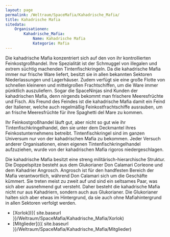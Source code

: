 ```yaml
---
layout: page
permalink: /Weltraum/SpaceMafia/Kahadrische_Mafia/
title: Kahadrische Mafia
sitedata:
    Organisationen:
        Kahadrische_Mafia:
            Name: Kahadrische Mafia
            Kategorie: Mafia
---
```




Die kahadrische Mafia konzentriert sich auf den von ihr kontrollierten Feinkostgroßhandel. Ihre Spezialität ist der Schmuggel von illegalen und extrem süchtig machenden Tintenfischkringeln. Da die kahadrische Mafia immer nur frische Ware liefert, besitzt sie in allen bekannten Sektoren Niederlassungen und Lagerhäuser. Zudem verfügt sie eine große Flotte von schnellen kleineren und mittelgroßen Frachtschiffen, um die Ware immer pünktlich auszuliefern. Sogar die SpaceNinjas sind Kunden der kahadrischen Mafia, denn nirgends bekommt man frischere Meeresfrüchte und Fisch. Als Freund des Feindes ist die kahadrische Mafia damit ein Feind der Italiener, welche auch regelmäßig Feinkostfrachtschiffe ausrauben, um an frische Meeresfrüchte für ihre Spaghetti del Mare zu kommen.

Ihr Feinkostgroßhandel läuft gut, aber nicht so gut wie ihr Tintenfischkringelhandel, den sie unter dem Deckmantel ihres Feinkostunternehmens betreibt. Tintenfischkringel sind im ganzen Universum nur von der kahadrischen Mafia zu bekommen. Jeder Versuch anderer Organisationen, einen eigenen Tintenfischkringelhandel aufzuziehen, wurde von der kahadrischen Mafia rigoros niedergeschlagen.

Die kahadrische Mafia besitzt eine streng militärisch-hierarchische Struktur. Die Doppelspitze besteht aus dem Glukorianer Don Calamari Corleone und dem Kahadrier Angrosch. Angrosch ist für den handfesten Bereich der Mafia verantwortlich, während Don Calamari sich um die Geschäfte kümmert. Sie treten meist zu zweit auf und sind ein seltsames Paar, was sich aber ausnehmend gut versteht. Daher besteht die kahadrische Mafia nicht nur aus Kahadriern, sondern auch aus Glukorianer. Die Glukorianer halten sich aber etwas im Hintergrund, da sie auch ohne Mafiahintergrund in allen Sektoren verfolgt werden.

- [Xorlok]({{ site.baseurl }}/Weltraum/SpaceMafia/Kahadrische_Mafia/Xorlok)
- [Mitglieder]({{ site.baseurl }}/Weltraum/SpaceMafia/Kahadrische_Mafia/Mitglieder)
